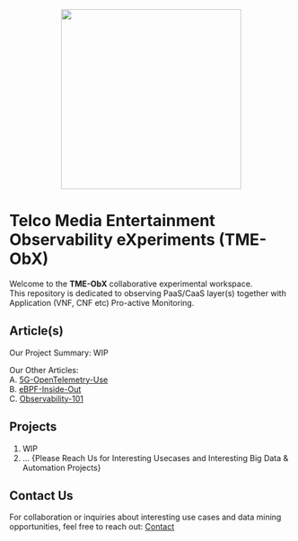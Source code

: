 <div align="center">
    <img src="https://raw.githubusercontent.com/fenar/TME-AIX/main/images/tme-obx.png" width="321"/>
</div>

# Telco Media Entertainment Observability eXperiments (TME-ObX)
Welcome to the **TME-ObX** collaborative experimental workspace. <br>
This repository is dedicated to observing PaaS/CaaS layer(s) together with Application (VNF, CNF etc) Pro-active Monitoring.

## Article(s)
Our Project Summary: WIP <br>

Our Other Articles: <br>
A. [5G-OpenTelemetry-Use](https://medium.com/open-5g-hypercore/5g-open-telemetry-otel-bccf100e753f) <br>
B. [eBPF-Inside-Out](https://medium.com/open-5g-hypercore/episode-xvii-bkeeper-a23882feb75) <br>
C. [Observability-101](https://medium.com/open-5g-hypercore/episode-xvi-the-eye-of-the-bee-holder-a8e81be2dfa2) <br>

## Projects
1.  WIP
2.   ... {Please Reach Us for Interesting Usecases and Interesting Big Data & Automation Projects}

## Contact Us
For collaboration or inquiries about interesting use cases and data mining opportunities, feel free to reach out:
[Contact](https://www.linkedin.com/in/fenar/)

